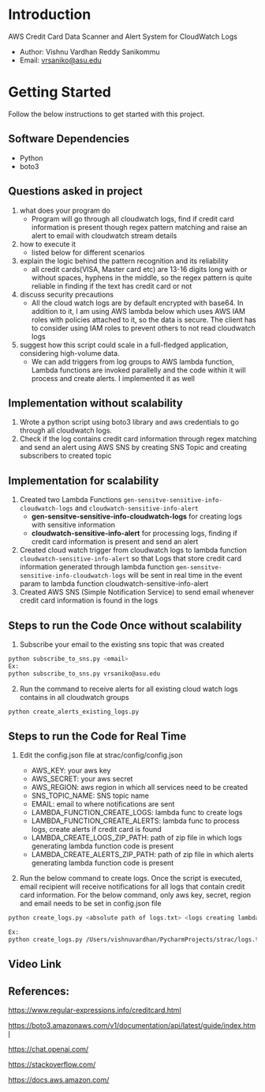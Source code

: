 # Introduction

AWS Credit Card Data Scanner and Alert System for CloudWatch Logs

- Author: Vishnu Vardhan Reddy Sanikommu
- Email: vrsaniko@asu.edu

# Getting Started

Follow the below instructions to get started with this project.

## Software Dependencies

- Python
- boto3

## Questions asked in project

1. what does your program do
   - Program will go through all cloudwatch logs, find if credit card information is present though regex pattern matching and raise an alert to email with cloudwatch stream details
2. how to execute it
   - listed below for different scenarios
3. explain the logic behind the pattern recognition and its reliability
   - all credit cards(VISA, Master card etc) are 13-16 digits long with or without spaces, hyphens in the middle, so the regex pattern is quite reliable in finding if the text has credit card or not
4. discuss security precautions
   - All the cloud watch logs are by default encrypted with base64. In addition to it, I am using AWS lambda below which uses AWS IAM roles with policies attached to it, so the data is secure. The client has to consider using IAM roles to prevent others to not read cloudwatch logs
5. suggest how this script could scale in a full-fledged application, considering high-volume data.
   - We can add triggers from log groups to AWS lambda function, Lambda functions are invoked parallelly and the code within it will process and create alerts. I implemented it as well

## Implementation without scalability

1. Wrote a python script using boto3 library and aws credentials to go through all cloudwatch logs.
2. Check if the log contains credit card information through regex matching and send an alert using AWS SNS by creating SNS Topic and creating subscribers to created topic

## Implementation for scalability

1. Created two Lambda Functions `gen-sensitve-sensitive-info-cloudwatch-logs` and `cloudwatch-sensitive-info-alert`
   - **gen-sensitve-sensitive-info-cloudwatch-logs** for creating logs with sensitive information
   - **cloudwatch-sensitive-info-alert** for processing logs, finding if credit card information is present and send an alert
2. Created cloud watch trigger from cloudwatch logs to lambda function `cloudwatch-sensitive-info-alert` so that Logs that store credit card information generated through lambda function `gen-sensitve-sensitive-info-cloudwatch-logs` will be sent in real time in the event param to lambda function cloudwatch-sensitive-info-alert
3. Created AWS SNS (Simple Notification Service) to send email whenever credit card information is found in the logs


## Steps to run the Code Once without scalability

1. Subscribe your email to the existing sns topic that was created
```sh
python subscribe_to_sns.py <email>
Ex:
python subscribe_to_sns.py vrsaniko@asu.edu 
```

2. Run the command to receive alerts for all existing cloud watch logs contains in all cloudwatch groups
```sh
python create_alerts_existing_logs.py
```



## Steps to run the Code for Real Time

1. Edit the config.json file at strac/config/config.json
   - AWS_KEY: your aws key
   - AWS_SECRET: your aws secret
   - AWS_REGION: aws region in which all services need to be created
   - SNS_TOPIC_NAME: SNS topic name
   - EMAIL: email to where notifications are sent
   - LAMBDA_FUNCTION_CREATE_LOGS: lambda func to create logs
   - LAMBDA_FUNCTION_CREATE_ALERTS: lambda func to process logs, create alerts if credit card is found
   - LAMBDA_CREATE_LOGS_ZIP_PATH: path of zip file in which logs generating lambda function code is present
   - LAMBDA_CREATE_ALERTS_ZIP_PATH: path of zip file in which alerts generating lambda function code is present


2. Run the below command to create logs. Once the script is executed, email recipient will receive notifications for all logs that contain credit card information. For the below command, only aws key, secret, region and email needs to be set in config.json file

```sh
python create_logs.py <absolute path of logs.txt> <logs creating lambda function name>

Ex:
python create_logs.py /Users/vishnuvardhan/PycharmProjects/strac/logs.txt gen-sensitve-sensitive-info-cloudwatch-logs
```

## Video Link


## References:

https://www.regular-expressions.info/creditcard.html

https://boto3.amazonaws.com/v1/documentation/api/latest/guide/index.html

https://chat.openai.com/

https://stackoverflow.com/

https://docs.aws.amazon.com/